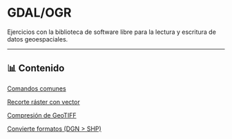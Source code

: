 # GDAL/OGR

Ejercicios con la biblioteca de software libre para la lectura y escritura de datos geoespaciales.

---

## 📊 Contenido

[Comandos comunes](03/)

[Recorte ráster con vector](01/)

[Compresión de GeoTIFF](02/comprimir_geotiffs.sh)

[Convierte formatos (DGN > SHP)](05/convierte_dgn_shp.bat)

